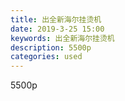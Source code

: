 ```yaml
---
title: 出全新海尔挂烫机
date: 2019-3-25 15:00
keywords: 出全新海尔挂烫机
description: 5500p
categories: used
---
```

<td class="t_f" id="postmessage_3303303">

5500p<br/>
<img alt="" border="0" class="zoom" data-cf-modified-3641339a1c34f421be81c5d8-="" file="http://www.flw.ph/data/appbyme/upload/image/201903/25/wXscLLxvY6Y6.jpg" id="aimg_N6beK" lazyloadthumb="1" onclick="" onmouseover="" src="http://www.flw.ph/data/appbyme/upload/image/201903/25/wXscLLxvY6Y6.jpg"/><br/>
<br/>
<img alt="" border="0" class="zoom" data-cf-modified-3641339a1c34f421be81c5d8-="" file="http://www.flw.ph/data/appbyme/upload/image/201903/25/qRDueLiDeUd4.jpg" id="aimg_uOgdG" lazyloadthumb="1" onclick="" onmouseover="" src="http://www.flw.ph/data/appbyme/upload/image/201903/25/qRDueLiDeUd4.jpg"/><br/>
<br/>
<img alt="" border="0" class="zoom" data-cf-modified-3641339a1c34f421be81c5d8-="" file="http://www.flw.ph/data/appbyme/upload/image/201903/25/PCWSQD9GBxOi.jpg" id="aimg_s0NjA" lazyloadthumb="1" onclick="" onmouseover="" src="http://www.flw.ph/data/appbyme/upload/image/201903/25/PCWSQD9GBxOi.jpg"/><br/>
<br/>
</td>
